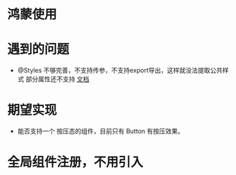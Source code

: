  # 鸿蒙使用
 
# 遇到的问题

- @Styles 不够完善，不支持传参，不支持export导出，这样就没法提取公共样式
部分属性还不支持 [文档](https://developer.huawei.com/consumer/cn/doc/harmonyos-guides-V2/arkts-style-0000001473856690-V2)


# 期望实现
- 能否支持一个 按压态的组件，目前只有 Button 有按压效果。

# 全局组件注册，不用引入
